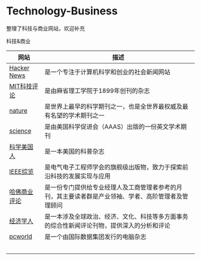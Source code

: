 # Technology-Business
整理了科技与商业网站，欢迎补充

科技&商业

| 网站                                              | 描述                                                         |
| ------------------------------------------------- | ------------------------------------------------------------ |
| [Hacker News](https://news.ycombinator.com/news)  | 是一个专注于计算机科学和创业的社会新闻网站                   |
| [MIT科技评论](https://www.technologyreview.com/)  | 是由麻省理工学院于1899年创刊的杂志                           |
| [nature](https://www.nature.com/)                 | 是世界上最早的科学期刊之一，也是全世界最权威及最有名望的学术期刊之一 |
| [science](https://www.science.org/)               | 是由美国科学促进会（AAAS）出版的一份英文学术期刊             |
| [科学美国人](https://www.scientificamerican.com/) | 是一本美国的科普杂志                                         |
| [IEEE综览](https://spectrum.ieee.org/)            | 是电气电子工程师学会的旗舰级出版物，致力于探索前沿科技的发展实现与应用 |
| [哈佛商业评论](https://hbr.org/)                  | 是一份专门提供给专业经理人及工商管理者参考的月刊，其主要读者群是产业领袖、学者、高阶管理者及管理顾问 |
| [经济学人](https://www.economist.com/)            | 是一本涉及全球政治、经济、文化、科技等多方面事务的综合性新闻评论刊物，提供深入的分析和评论 |
| [pcworld](https://www.pcworld.com/)               | 是一个由国际数据集团发行的电脑杂志                           |
|                                                   |                                                              |
|                                                   |                                                              |
|                                                   |                                                              |
|                                                   |                                                              |
|                                                   |                                                              |


